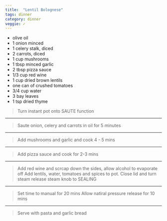 ```yaml
---
title:  "Lentil Bolognese"
tags: dinner
category: dinner
veggie: ✓
---
```


* olive oil
* 1 onion minced
* 1 celery stalk, diced
* 2 carrots, diced
* 1 cup mushrooms
* 1 tbsp minced garlic
* 2 tbsp pizza sauce
* 1/3 cup red wine
* 1 cup dried brown lentils
* one can of crushed tomatoes
* 3/4 cup water
* 3 bay leaves
* 1 tsp dried thyme


> Turn instant pot onto SAUTE function

---

> Saute onion, celery and carrots in oil for 5 minutes

---

> Add mushrooms and garlic and cook 4 - 5 mins

---
> Add pizza sauce and cook for 2-3 mins

---

> Add red wine and scrcap down the sides, allow alcohol to evaporate off
> Add lentils, water, tomatoes and spices to pot. 
> Close lid and turn steam release steam knob to SEALING

---

> Set time to manual for 20 mins
> Allow natiral pressure release for 10 mins

---

> Serve with pasta and garlic bread

